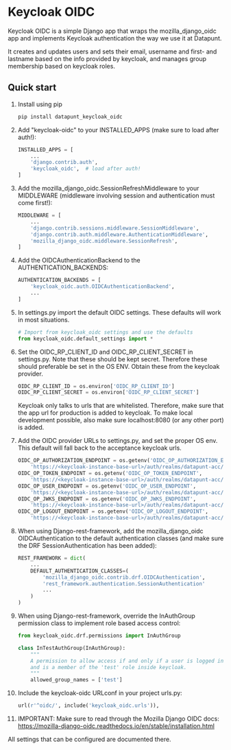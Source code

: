 

# Keycloak OIDC

Keycloak OIDC is a simple Django app that wraps the mozilla_django_oidc 
app and implements Keycloak authentication the way we use it at Datapunt. 

It creates and updates users and sets their email, username and first- 
and lastname based on the info provided by keycloak, and manages
group membership based on keycloak roles.

## Quick start

1. Install using pip

    ```bash
    pip install datapunt_keycloak_oidc
    ```
   
2. Add "keycloak-oidc" to your INSTALLED_APPS (make sure to load after auth!):

    ```python
    INSTALLED_APPS = [
        ...
        'django.contrib.auth',
        'keycloak_oidc',  # load after auth!
    ]
    ```

3. Add the mozilla_django_oidc.SessionRefreshMiddleware to your MIDDLEWARE 
   (middleware involving session and authentication must come first!):

    ```python
    MIDDLEWARE = [
        ...
        'django.contrib.sessions.middleware.SessionMiddleware',
        'django.contrib.auth.middleware.AuthenticationMiddleware',
        'mozilla_django_oidc.middleware.SessionRefresh',
    ]
    ```

4. Add the OIDCAuthenticationBackend to the AUTHENTICATION_BACKENDS:

    ```python
    AUTHENTICATION_BACKENDS = [
        'keycloak_oidc.auth.OIDCAuthenticationBackend',
        ...
    ]
    ```

5. In settings.py import the default OIDC settings. These
   defaults will work in most situations. 

    ```python
    # Import from keycloak_oidc settings and use the defaults
    from keycloak_oidc.default_settings import *
    ```


6. Set the OIDC_RP_CLIENT_ID and OIDC_RP_CLIENT_SECRET in settings.py. 
   Note that these should be kept secret. Therefore these should preferable
   be set in the OS ENV. Obtain these from the keycloak provider.

    ```python
    OIDC_RP_CLIENT_ID = os.environ['OIDC_RP_CLIENT_ID']
    OIDC_RP_CLIENT_SECRET = os.environ['OIDC_RP_CLIENT_SECRET']
    ```
   
   Keycloak only talks to urls that are whitelisted. Therefore, make
   sure that the app url for production is added to keycloak. To make
   local development possible, also make sure localhost:8080 (or any other port)
   is added. 
   
7. Add the OIDC provider URLs to settings.py, and set the proper OS env. This default
   will fall back to the acceptance keycloak urls.

    ```python
    OIDC_OP_AUTHORIZATION_ENDPOINT = os.getenv('OIDC_OP_AUTHORIZATION_ENDPOINT',
        'https://<keycloak-instance-base-url>/auth/realms/datapunt-acc/protocol/openid-connect/auth')
    OIDC_OP_TOKEN_ENDPOINT = os.getenv('OIDC_OP_TOKEN_ENDPOINT',
        'https://<keycloak-instance-base-url>/auth/realms/datapunt-acc/protocol/openid-connect/token')
    OIDC_OP_USER_ENDPOINT = os.getenv('OIDC_OP_USER_ENDPOINT',
        'https://<keycloak-instance-base-url>/auth/realms/datapunt-acc/protocol/openid-connect/userinfo')
    OIDC_OP_JWKS_ENDPOINT = os.getenv('OIDC_OP_JWKS_ENDPOINT',
        'https://<keycloak-instance-base-url>/auth/realms/datapunt-acc/protocol/openid-connect/certs')
    OIDC_OP_LOGOUT_ENDPOINT = os.getenv('OIDC_OP_LOGOUT_ENDPOINT',
        'https://<keycloak-instance-base-url>/auth/realms/datapunt-acc/protocol/openid-connect/logout')
    ```
   
8. When using Django-rest-framework, add the mozilla_django_oidc
   OIDCAuthentication to the default authentication classes (and
   make sure the DRF SessionAuthentication has been added):

    ```python
    REST_FRAMEWORK = dict(
        ...
        DEFAULT_AUTHENTICATION_CLASSES=(
            'mozilla_django_oidc.contrib.drf.OIDCAuthentication',
            'rest_framework.authentication.SessionAuthentication'
            ...
        )
    )
    ```

9. When using Django-rest-framework, override the InAuthGroup permission
   class to implement role based access control:

    ```python
    from keycloak_oidc.drf.permissions import InAuthGroup
    
    class InTestAuthGroup(InAuthGroup):
        """
        A permission to allow access if and only if a user is logged in,
        and is a member of the 'test' role inside keycloak.
        """
        allowed_group_names = ['test']
    ```
   
10. Include the keycloak-oidc URLconf in your project urls.py:

    ```python
    url(r'^oidc/', include('keycloak_oidc.urls')),
    ```

11. IMPORTANT: Make sure to read through the Mozilla Django OIDC docs:
   https://mozilla-django-oidc.readthedocs.io/en/stable/installation.html
   
   All settings that can be configured are documented there.
